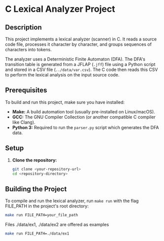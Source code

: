 # C Lexical Analyzer Project

## Description

This project implements a lexical analyzer (scanner) in C. It reads a source code file, processes it character by character, and groups sequences of characters into tokens.

The analyzer uses a Deterministic Finite Automaton (DFA). The DFA's transition table is generated from a JFLAP (`.jff`) file using a Python script and stored in a CSV file (`../data/var.csv`). The C code then reads this CSV to perform the lexical analysis on the input source code.

## Prerequisites

To build and run this project, make sure you have installed:

*   **Make:** A build automation tool (usually pre-installed on Linux/macOS).
*   **GCC:** The GNU Compiler Collection (or another compatible C compiler like Clang).
*   **Python 3:** Required to run the `parser.py` script which generates the DFA data.

## Setup

1.  **Clone the repository:**
    ```bash
    git clone <your-repository-url>
    cd <repository-directory>
    ```

## Building the Project

To compile and run the lexical analyzer, run `make run` with the flag FILE_PATH in the project's root directory:

```bash
make run FILE_PATH=your_file_path

```

Files ./data/ex1, ./data/ex2 are offered as examples

```bash
make run FILE_PATH=./data/ex1




